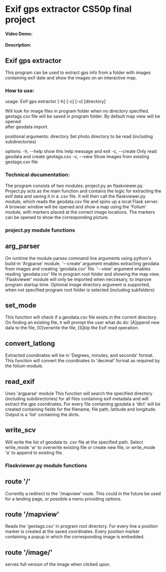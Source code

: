 # Exif gps extractor CS50p final project
#### Video Demo:  <URL HERE>
#### Description:

## Exif gps extractor

This program can be used to extract gps info from a folder with images containing exif date and show the images on an interactive map.

### How to use:

usage: Exif gps extractor [-h] [-c] [-v] [directory]

Will look for image files in program folder when no directory specified. geotags.csv file will be saved in program folder. By default map view will be opened    
after geodata import.

positional arguments:
  directory     Set photo directory to be read (including subdirectories)

options:
  -h, --help    show this help message and exit
  -c, --create  Only read geodata and create geotags.csv
  -v, --view    Show images from existing geotags.csv file

#### 

### Technical documentation:

The program consists of two modules: project.py an flaskviewer.py. Project.py acts as the main function and contains the logic for extracting the exif data and saving it in a .csv file. It will then call the flaskviewer.py module, which reads the geodata.csv file and spins up a local Flask server. A browser window will be opened and show a map using the 'Folium' module, with markers placed at the correct image locations. The markers can be opened to show the corresponding picture.

### project.py module functions

## arg_parser
On runtime the module parses command line arguments using python's build-in 'Argparse' module.
'--create' argument enables extracting geodata from images and creating 'geodata.csv' file.
'--view' argument enables reading 'geodata.csv' file in program root folder and showing the map view. 'Flaskviewer' module will only be imported when neccesary, to improve program startup time.
Optional image directory argument is supported, when not specified program root folder is selected (including subfolders)

## set_mode
This function will check if a geodata.csv file exists in the current directory. On finding an existing file, it will prompt the user what do do:
[A]ppend new data to the file,
[O]verwrite the file,
[S]kip the Exif read operation.

## convert_latlong
Extracted coordinates will be in 'Degrees, minutes, and seconds' format. This function will convert the coordinates to 'decimal' format as required by the folium module.

## read_exif
Uses 'argparse' module
This function will search the specified directory (including subdirectories) for all files containing exif metadata and will extract the gps coordinates.
For every file containing gpsdata a 'dict' will be created containing fields for the filename, file path, latitude and longitude.
Output is a 'list' containing the dicts.

## write_scv
Will write the list of geodata to .csv file at the specified path.
Select write_mode 'w' to overwrite existing file or create new file, or write_mode 'a' to append to existing file.

### Flaskviewer.py module functions

## route '/'
Currently a redirect to the '/mapview' route. This could in the future be used for a landing page, or possible a menu providing options.

## route '/mapview'
Reads the 'geotags.csv' in program root directory. For every line a position marker is created at the saved coordinates. Every position marker containing a popup in which the corresponding image is embedded.

## route '/image/<id>'
serves full version of the image when clicked upon.



